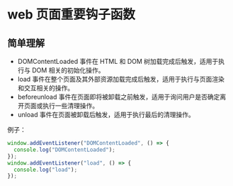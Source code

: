 # web 页面重要钩子函数

## 简单理解

- DOMContentLoaded 事件在 HTML 和 DOM 树加载完成后触发，适用于执行与 DOM 相关的初始化操作。
- load 事件在整个页面及其外部资源加载完成后触发，适用于执行与页面渲染和交互相关的操作。
- beforeunload 事件在页面即将被卸载之前触发，适用于询问用户是否确定离开页面或执行一些清理操作。
- unload 事件在页面被卸载后触发，适用于执行最后的清理操作。

例子：

```js
window.addEventListener("DOMContentLoaded", () => {
  console.log("DOMContentLoaded");
});
window.addEventListener("load", () => {
  console.log("load");
});
```
